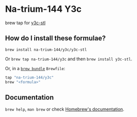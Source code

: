 # Na-trium-144 Y3c

brew tap for [y3c-stl](https://github.com/na-trium-144/y3c-stl)

## How do I install these formulae?

`brew install na-trium-144/y3c/y3c-stl`

Or `brew tap na-trium-144/y3c` and then `brew install y3c-stl`.

Or, in a [`brew bundle`](https://github.com/Homebrew/homebrew-bundle) `Brewfile`:

```ruby
tap "na-trium-144/y3c"
brew "<formula>"
```

## Documentation

`brew help`, `man brew` or check [Homebrew's documentation](https://docs.brew.sh).
